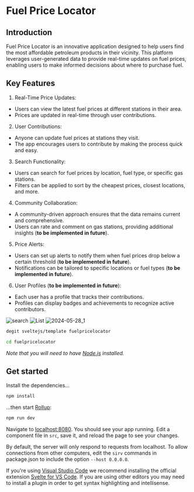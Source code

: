 # Fuel Price Locator

## Introduction

Fuel Price Locator is an innovative application designed to help users find the most affordable petroleum products in their vicinity. This platform leverages user-generated data to provide real-time updates on fuel prices, enabling users to make informed decisions about where to purchase fuel.

## Key Features

1. Real-Time Price Updates:

- Users can view the latest fuel prices at different stations in their area.
- Prices are updated in real-time through user contributions.

2. User Contributions:

- Anyone can update fuel prices at stations they visit.
- The app encourages users to contribute by making the process quick and easy.

3. Search Functionality:

- Users can search for fuel prices by location, fuel type, or specific gas stations.
- Filters can be applied to sort by the cheapest prices, closest locations, and more.

4. Community Collaboration:

- A community-driven approach ensures that the data remains current and comprehensive.
- Users can rate and comment on gas stations, providing additional insights (**to be implemented in future**).

5. Price Alerts:

- Users can set up alerts to notify them when fuel prices drop below a certain threshold (**to be implemented in future**).
- Notifications can be tailored to specific locations or fuel types (**to be implemented in future**).

6. User Profiles (**to be implemented in future**):

- Each user has a profile that tracks their contributions.
- Profiles can display badges and achievements to recognize active contributors.

![search](https://github.com/alchemistlowkey/fuelpricelocator/assets/46524038/f2eb9908-13a8-421e-b9aa-59251c670622)
![List](https://github.com/alchemistlowkey/fuelpricelocator/assets/46524038/0425fbf7-411e-4398-ac22-333bd274ff3b)
![2024-05-28_1](https://github.com/alchemistlowkey/fuelpricelocator/assets/46524038/4df729d0-260d-46e6-9feb-a23ee76932c6)

```bash
degit sveltejs/template fuelpricelocator
```

```bash
cd fuelpricelocator
```

_Note that you will need to have [Node.js](https://nodejs.org) installed._

## Get started

Install the dependencies...

```bash
npm install
```

...then start [Rollup](https://rollupjs.org):

```bash
npm run dev
```

Navigate to [localhost:8080](http://localhost:8080). You should see your app running. Edit a component file in `src`, save it, and reload the page to see your changes.

By default, the server will only respond to requests from localhost. To allow connections from other computers, edit the `sirv` commands in package.json to include the option `--host 0.0.0.0`.

If you're using [Visual Studio Code](https://code.visualstudio.com/) we recommend installing the official extension [Svelte for VS Code](https://marketplace.visualstudio.com/items?itemName=svelte.svelte-vscode). If you are using other editors you may need to install a plugin in order to get syntax highlighting and intellisense.
